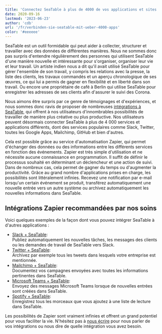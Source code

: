 ```yaml
---
title: 'Connectez SeaTable à plus de 4000 de vos applications et sites web préférés'
date: 2020-09-16
lastmod: '2023-06-23'
author: 'cdb'
url: '/fr/verbinden-sie-seatable-mit-ueber-4000-apps'
color: '#eeeeee'
---
```


SeaTable est un outil formidable qui peut aider à collecter, structurer et travailler avec des données de différentes manières. Nous ne sommes donc pas surpris d'entendre régulièrement des personnes qui utilisent SeaTable d'une manière nouvelle et intéressante pour s'organiser, organiser leur vie et leur travail. Un artiste indien nous a dit qu'il avait utilisé SeaTable pour gérer l'ensemble de son travail, y compris les relations avec la presse, la liste des clients, les travaux commandés et un aperçu chronologique de ses œuvres, ce qui lui a permis de gagner en flexibilité et en liberté dans son travail. Ou encore une propriétaire de café à Berlin qui utilise SeaTable pour enregistrer les adresses de ses clients afin d'assurer le suivi des Corona.

Nous aimons être surpris par ce genre de témoignages et d'expériences, et nous sommes donc ravis de proposer de nombreuses [intégrations à SeaTable](/fr/integrations/), qui offrent à nos utilisateurs d'innombrables possibilités de travailler de manière plus créative ou plus productive. Nos utilisateurs peuvent désormais connecter SeaTable à plus de 4 000 services et applications différents, dont des services populaires comme Slack, Twitter, toutes les Google Apps, Mailchimp, GitHub et bien d'autres.

Cela est possible grâce au service d'automatisation Zapier, qui permet d'échanger des données ou des informations entre les différents services en fonction des événements. Zapier est très simple d'utilisation et ne nécessite aucune connaissance en programmation. Il suffit de définir le processus souhaité en déterminant un déclencheur et une action de suivi. Dans de nombreux cas, cela permet de gagner du temps ou d'augmenter la productivité. Grâce au grand nombre d'applications prises en charge, les possibilités sont littéralement infinies. Recevez une notification par e-mail lorsqu'un certain événement se produit, transférez automatiquement une nouvelle entrée vers un autre système ou archivez automatiquement les nouvelles informations dans SeaTable.

## Intégrations Zapier recommandées par nos soins

Voici quelques exemples de la façon dont vous pouvez intégrer SeaTable à d'autres applications :

- [Slack + SeaTable](https://seatable.io/fr/integrations/slack/):  
   Publiez automatiquement les nouvelles tâches, les messages des clients ou les demandes de travail de SeaTable vers Slack.
- [Twitter + SeaTable](https://seatable.io/fr/integrations/):  
   Archivez par exemple tous les tweets dans lesquels votre entreprise est mentionnée.
- [Mailchimp + SeaTable](https://seatable.io/fr/integrations/):  
   Documentez vos campagnes envoyées avec toutes les informations pertinentes dans SeaTable.
- [Microsoft Teams + SeaTable](https://zapier.com/apps/seatable/integrations/microsoft-teams):  
   Envoyez des messages Microsoft Teams lorsque de nouvelles entrées sont créées dans SeaTable.
- [Spotify + SeaTable](https://zapier.com/apps/seatable/integrations/spotify):  
   Enregistrez tous les morceaux que vous ajoutez à une liste de lecture dans SeaTable.

Les possibilités de Zapier sont vraiment infinies et offrent un grand potentiel pour vous faciliter la vie. N'hésitez pas à [nous écrire](/fr/contact/) pour nous parler de vos intégrations ou nous dire de quelle intégration vous avez besoin.

